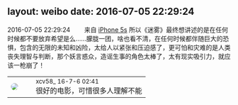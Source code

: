 layout: weibo
date: 2016-07-05 22:29:24
---
<meta name="referrer" content="no-referrer" />

2016-07-05 22:29:24  &nbsp;&nbsp;&nbsp;&nbsp;&nbsp;&nbsp; 来自 <a href="sinaweibo://customweibosource" rel="nofollow">iPhone 5s</a>
所以《迷雾》最终想讲述的是在任何时候都不要放弃希望是么……朦胧一团，啥也看不清，在任何时候都伴随巨大的恐惧，包含的无限的未知和凶险，太给人以紧张和压迫感了，更可怕和灾难的是人类丧失理智与判断，那个妖言惑众，造谣生事的角色太棒了，太有现实吸引力，就应该一枪崩了！ ​​​

<table style="width: 100%;">
  <tr>
    <td style="width: 40px;"><img style="border-radius:50%" src="https://tva3.sinaimg.cn/crop.0.0.1242.1242.50/801f7e9ajw8f3peekcgoqj20yi0yidg9.jpg?KID=imgbed,tva&Expires=1624463443&ssig=iFPl7Z2Znx"></td>
    <td colspan="2"><small>xcv58_ 16-7-6 02:41</small><br/>很好的电影，可惜很多人理解不能</td>
  </tr>
</table>
